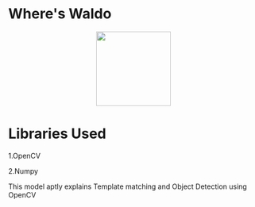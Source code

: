 # Where's Waldo 
<div align="center">
  <img src="/Users/om/Downloads/download.png" height="150 x    " />
</div>

# Libraries Used


1.OpenCV

2.Numpy

This model aptly explains Template matching and Object Detection using OpenCV
